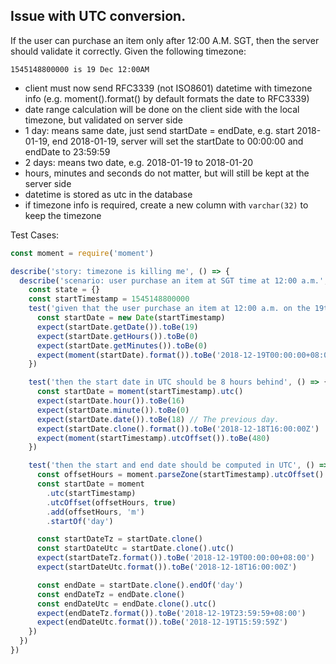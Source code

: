 
## Issue with UTC conversion.

If the user can purchase an item only after 12:00 A.M. SGT, then the server should validate it correctly.
Given the following timezone:

```
1545148800000 is 19 Dec 12:00AM
```

- client must now send RFC3339 (not ISO8601) datetime with timezone info (e.g. moment().format() by default formats the date to RFC3339)
- date range calculation will be done on the client side with the local timezone, but validated on server side
- 1 day: means same date, just send startDate = endDate, e.g. start 2018-01-19, end 2018-01-19, server will set the startDate to 00:00:00 and endDate to 23:59:59
- 2 days: means two date, e.g. 2018-01-19 to 2018-01-20
- hours, minutes and seconds do not matter, but will still be kept at the server side
- datetime is stored as utc in the database
- if timezone info is required, create a new column with `varchar(32)` to keep the timezone

Test Cases:
```js
const moment = require('moment')

describe('story: timezone is killing me', () => {
  describe('scenario: user purchase an item at SGT time at 12:00 a.m.', () => {
    const state = {}
    const startTimestamp = 1545148800000
    test('given that the user purchase an item at 12:00 a.m. on the 19th December', () => {
      const startDate = new Date(startTimestamp)
      expect(startDate.getDate()).toBe(19)
      expect(startDate.getHours()).toBe(0)
      expect(startDate.getMinutes()).toBe(0)
      expect(moment(startDate).format()).toBe('2018-12-19T00:00:00+08:00')
    })

    test('then the start date in UTC should be 8 hours behind', () => {
      const startDate = moment(startTimestamp).utc()
      expect(startDate.hour()).toBe(16)
      expect(startDate.minute()).toBe(0)
      expect(startDate.date()).toBe(18) // The previous day.
      expect(startDate.clone().format()).toBe('2018-12-18T16:00:00Z')
      expect(moment(startTimestamp).utcOffset()).toBe(480)
    })

    test('then the start and end date should be computed in UTC', () => {
      const offsetHours = moment.parseZone(startTimestamp).utcOffset()
      const startDate = moment
        .utc(startTimestamp)
        .utcOffset(offsetHours, true)
        .add(offsetHours, 'm')
        .startOf('day')

      const startDateTz = startDate.clone()
      const startDateUtc = startDate.clone().utc()
      expect(startDateTz.format()).toBe('2018-12-19T00:00:00+08:00')
      expect(startDateUtc.format()).toBe('2018-12-18T16:00:00Z')

      const endDate = startDate.clone().endOf('day')
      const endDateTz = endDate.clone()
      const endDateUtc = endDate.clone().utc()
      expect(endDateTz.format()).toBe('2018-12-19T23:59:59+08:00')
      expect(endDateUtc.format()).toBe('2018-12-19T15:59:59Z')
    })
  })
})
```
